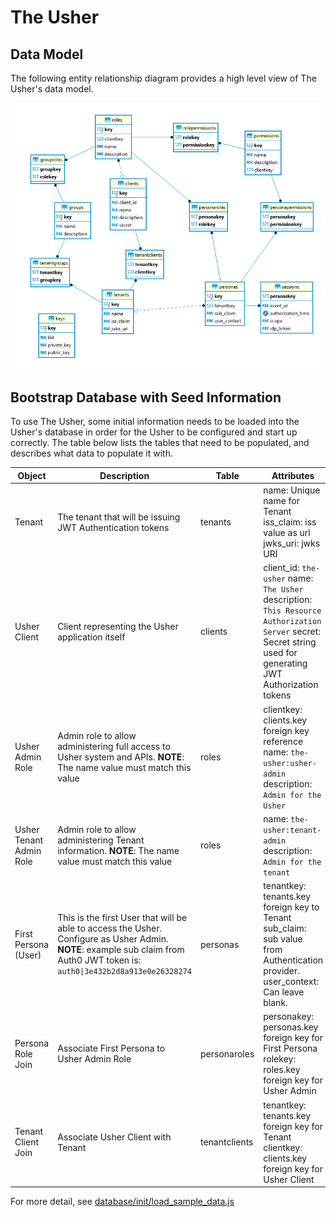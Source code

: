 # The Usher

## Data Model

The following entity relationship diagram provides a high level view of The Usher's data model.

![Entity Relationship Diagram](../diagrams/the_usher_entity_relationship_diagram.png)

## Bootstrap Database with Seed Information

To use The Usher, some initial information needs to be loaded into the Usher's database in order for the Usher to be configured and start up correctly. The table below lists the tables that need to be populated, and describes what data to populate it with.

| Object | Description | Table | Attributes |
|-|-|-|-|
| Tenant | The tenant that will be issuing JWT Authentication tokens | tenants | name: Unique name for Tenant iss_claim:  iss value as url jwks_uri: jwks URI |
| Usher Client | Client representing the Usher application itself | clients | client_id: `the-usher` name: `The Usher` description: `This Resource Authorization Server` secret: Secret string used for generating JWT Authorization tokens |
| Usher Admin Role | Admin role to allow administering full access to Usher system and APIs. **NOTE**: The name value must match this value | roles | clientkey: clients.key foreign key reference name: `the-usher:usher-admin` description: `Admin for the Usher` |
| Usher Tenant Admin Role | Admin role to allow administering Tenant information. **NOTE**: The name value must match this value | roles | name: `the-usher:tenant-admin` description: `Admin for the tenant` |
| First Persona (User) | This is the first User that will be able to access the Usher. Configure as Usher Admin. **NOTE**: example sub claim from Auth0 JWT token is:  `auth0\|3e432b2d8a913e0e26328274` | personas | tenantkey: tenants.key foreign key to Tenant sub_claim: sub value from Authentication provider. user_context: Can leave blank.  |
| Persona Role Join | Associate First Persona to Usher Admin Role | personaroles | personakey: personas.key foreign key for First Persona rolekey: roles.key foreign key for Usher Admin |
| Tenant Client Join | Associate Usher Client with Tenant | tenantclients | tenantkey: tenants.key foreign key for Tenant clientkey: clients.key foreign key for Usher Client |

For more detail, see [database/init/load_sample_data.js](../database/init/load_sample_data.js)
